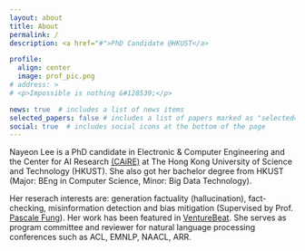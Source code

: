 ```yaml
---
layout: about
title: About
permalink: /
description: <a href="#">PhD Candidate @HKUST</a>

profile:
  align: center
  image: prof_pic.png
# address: > 
# <p>Impossible is nothing &#128539;</p>

news: true  # includes a list of news items
selected_papers: false # includes a list of papers marked as "selected={true}"
social: true  # includes social icons at the bottom of the page
---
```


Nayeon Lee is a PhD candidate in Electronic & Computer Engineering and the Center for AI Research [(CAiRE)](https://hltchkust.github.io/) at The Hong Kong University of Science and Technology (HKUST). She also got her bachelor degree from HKUST (Major: BEng in Computer Science, Minor: Big Data Technology). 

Her reserach interests are: generation factuality (hallucination), fact-checking, misinformation detection and bias mitigation (Supervised by Prof. [Pascale Fung](https://pascale.home.ece.ust.hk/)). Her work has been featured in [VentureBeat](https://venturebeat.com/2020/06/09/facebook-researchers-propose-using-language-models-for-fact-checking/). She serves as program committee and reviewer for natural language processing conferences such as ACL, EMNLP, NAACL, ARR.
